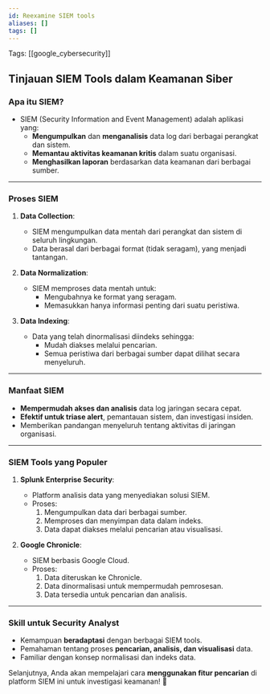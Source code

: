 ```yaml
---
id: Reexamine SIEM tools
aliases: []
tags: []
---
```


Tags: [[google_cybersecurity]]

## Tinjauan SIEM Tools dalam Keamanan Siber

### Apa itu SIEM?

- SIEM (Security Information and Event Management) adalah aplikasi yang:
  - **Mengumpulkan** dan **menganalisis** data log dari berbagai perangkat dan sistem.
  - **Memantau aktivitas keamanan kritis** dalam suatu organisasi.
  - **Menghasilkan laporan** berdasarkan data keamanan dari berbagai sumber.

---

### Proses SIEM

1. **Data Collection**:

   - SIEM mengumpulkan data mentah dari perangkat dan sistem di seluruh lingkungan.
   - Data berasal dari berbagai format (tidak seragam), yang menjadi tantangan.

2. **Data Normalization**:

   - SIEM memproses data mentah untuk:
     - Mengubahnya ke format yang seragam.
     - Memasukkan hanya informasi penting dari suatu peristiwa.

3. **Data Indexing**:
   - Data yang telah dinormalisasi diindeks sehingga:
     - Mudah diakses melalui pencarian.
     - Semua peristiwa dari berbagai sumber dapat dilihat secara menyeluruh.

---

### Manfaat SIEM

- **Mempermudah akses dan analisis** data log jaringan secara cepat.
- **Efektif untuk triase alert**, pemantauan sistem, dan investigasi insiden.
- Memberikan pandangan menyeluruh tentang aktivitas di jaringan organisasi.

---

### SIEM Tools yang Populer

1. **Splunk Enterprise Security**:

   - Platform analisis data yang menyediakan solusi SIEM.
   - Proses:
     1. Mengumpulkan data dari berbagai sumber.
     2. Memproses dan menyimpan data dalam indeks.
     3. Data dapat diakses melalui pencarian atau visualisasi.

2. **Google Chronicle**:
   - SIEM berbasis Google Cloud.
   - Proses:
     1. Data diteruskan ke Chronicle.
     2. Data dinormalisasi untuk mempermudah pemrosesan.
     3. Data tersedia untuk pencarian dan analisis.

---

### Skill untuk Security Analyst

- Kemampuan **beradaptasi** dengan berbagai SIEM tools.
- Pemahaman tentang proses **pencarian, analisis, dan visualisasi** data.
- Familiar dengan konsep normalisasi dan indeks data.

Selanjutnya, Anda akan mempelajari cara **menggunakan fitur pencarian** di platform SIEM ini untuk investigasi keamanan! 🚀
